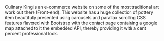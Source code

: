 Culinary King is an e-commerce website on some of the most traditional art work out there (Front-end). This website has a huge collection of pottery item beautifully presented  using carousels and parallax scrolling CSS features flavored with Bootstrap with the contact page containing a google map attached to it the embedded API, thereby providing it with a cent percent professional look. 
